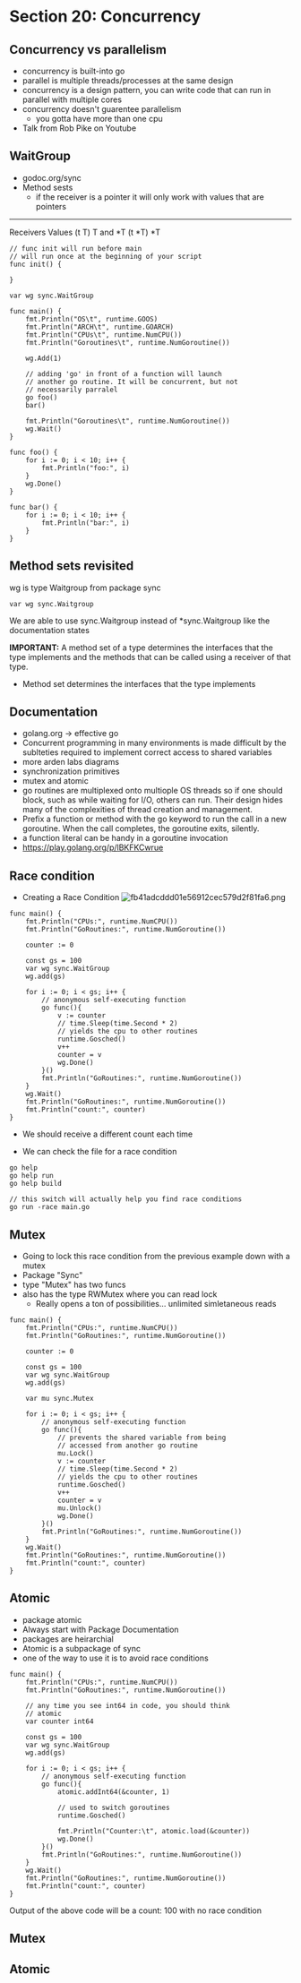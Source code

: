 # Section 20: Concurrency

## Concurrency vs parallelism
- concurrency is built-into go
- parallel is multiple threads/processes at the same design
- concurrency is a design pattern, you can write code that can run in parallel with multiple cores
- concurrency doesn't guarentee parallelism
	- you gotta have more than one cpu
- Talk from Rob Pike on Youtube

## WaitGroup
- godoc.org/sync
- Method sests
	- if the receiver is a pointer it will only work with values that are pointers

----------------------------------------------
Receivers				Values
(t T)									T and *T
(t *T)									*T

```
// func init will run before main
// will run once at the beginning of your script
func init() {

}

var wg sync.WaitGroup

func main() {
	fmt.Println("OS\t", runtime.GOOS)
	fmt.Println("ARCH\t", runtime.GOARCH)
	fmt.Println("CPUs\t", runtime.NumCPU())
	fmt.Println("Goroutines\t", runtime.NumGoroutine())
	
	wg.Add(1)
	
	// adding 'go' in front of a function will launch 	
	// another go routine. It will be concurrent, but not 	 
	// necessarily parralel
	go foo()
	bar()
	
	fmt.Println("Goroutines\t", runtime.NumGoroutine())
	wg.Wait()
}

func foo() {
	for i := 0; i < 10; i++ {
		fmt.Println("foo:", i)
	}
	wg.Done()
}

func bar() {
	for i := 0; i < 10; i++ {
		fmt.Println("bar:", i)
	}
}
```

## Method sets revisited
wg is type Waitgroup from package sync
```
var wg sync.Waitgroup
```

We are able to use sync.Waitgroup instead of *sync.Waitgroup like the documentation states

**IMPORTANT:** A method set of a type determines the interfaces that the type implements and the methods that can be called using a receiver of that type. 

- Method set determines the interfaces that the type implements

## Documentation
- golang.org -> effective go
- Concurrent programming in many environments is made difficult by the sublteties required to implement correct access to shared variables
- more arden labs diagrams
- synchronization primitives
- mutex and atomic
- go routines are multiplexed onto multiople OS threads so if one should block, such as while waiting for I/O, others can run. Their design hides many of the complexities of thread creation and management.
- Prefix a function or method with the go keyword to run the call in a new goroutine. When the call completes, the goroutine exits, silently.
- a function literal can be handy in a goroutine invocation
- https://play.golang.org/p/lBKFKCwrue

## Race condition
- Creating a Race Condition
![fb41adcddd01e56912cec579d2f81fa6.png](:/50d96e843c434ca19a3b928293b40eea)
```
func main() {
	fmt.Println("CPUs:", runtime.NumCPU())
	fmt.Println("GoRoutines:", runtime.NumGoroutine())
	
	counter := 0
	
	const gs = 100
	var wg sync.WaitGroup
	wg.add(gs)
	
	for i := 0; i < gs; i++ {
		// anonymous self-executing function
		go func(){
			v := counter
			// time.Sleep(time.Second * 2)
			// yields the cpu to other routines
			runtime.Gosched()
			v++
			counter = v
			wg.Done()
		}()
		fmt.Println("GoRoutines:", runtime.NumGoroutine())
	}
	wg.Wait()
	fmt.Println("GoRoutines:", runtime.NumGoroutine())
	fmt.Println("count:", counter)
}
```
- We should receive a different count each time


- We can check the file for a race condition
```
go help
go help run
go help build

// this switch will actually help you find race conditions
go run -race main.go
```

## Mutex
- Going to lock this race condition from the previous example down with a mutex
- Package "Sync"
- type "Mutex" has two funcs
- also has the type RWMutex where you can read lock 
	- Really opens a ton of possibilities... unlimited simletaneous reads
```
func main() {
	fmt.Println("CPUs:", runtime.NumCPU())
	fmt.Println("GoRoutines:", runtime.NumGoroutine())
	
	counter := 0
	
	const gs = 100
	var wg sync.WaitGroup
	wg.add(gs)
	
	var mu sync.Mutex
	
	for i := 0; i < gs; i++ {
		// anonymous self-executing function
		go func(){
			// prevents the shared variable from being 
			// accessed from another go routine
			mu.Lock()
			v := counter
			// time.Sleep(time.Second * 2)
			// yields the cpu to other routines
			runtime.Gosched()
			v++
			counter = v
			mu.Unlock()
			wg.Done()
		}()
		fmt.Println("GoRoutines:", runtime.NumGoroutine())
	}
	wg.Wait()
	fmt.Println("GoRoutines:", runtime.NumGoroutine())
	fmt.Println("count:", counter)
}
```

## Atomic
- package atomic
- Always start with Package Documentation
- packages are heirarchial 
- Atomic is a subpackage of sync
- one of the way to use it is to avoid race conditions

```
func main() {
	fmt.Println("CPUs:", runtime.NumCPU())
	fmt.Println("GoRoutines:", runtime.NumGoroutine())
	
	// any time you see int64 in code, you should think 
	// atomic
	var counter int64
	
	const gs = 100
	var wg sync.WaitGroup
	wg.add(gs)
	
	for i := 0; i < gs; i++ {
		// anonymous self-executing function
		go func(){
			atomic.addInt64(&counter, 1)
			
			// used to switch goroutines
			runtime.Gosched()
			
			fmt.Println("Counter:\t", atomic.load(&counter))
			wg.Done()
		}()
		fmt.Println("GoRoutines:", runtime.NumGoroutine())
	}
	wg.Wait()
	fmt.Println("GoRoutines:", runtime.NumGoroutine())
	fmt.Println("count:", counter)
}
```

Output of the above code will be a count: 100 with no race condition

## Mutex

## Atomic